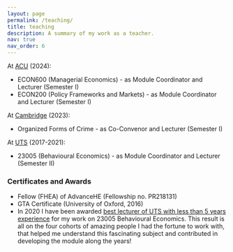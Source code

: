 ```yaml
---
layout: page
permalink: /teaching/
title: teaching
description: A summary of my work as a teacher. 
nav: true
nav_order: 6
---
```


At [ACU](https://www.acu.edu.au/) (2024):

<ul>
	<li>ECON600 (Managerial Economics) - as Module Coordinator and Lecturer (Semester I)</li>
	<li>ECON200 (Policy Frameworks and Markets) - as Module Coordinator and Lecturer (Semester I)</li>
</ul>

At [Cambridge](https://www.cam.ac.uk/) (2023):

<ul>
	<li>Organized Forms of Crime - as Co-Convenor and Lecturer (Semester I)</li>
</ul>

At [UTS](https://www.uts.edu.au/) (2017-2021):

<ul>
	<li>23005 (Behavioural Economics) - as Module Coordinator and Lecturer (Semester II)</li>
</ul>


  <h3>Certificates and Awards</h3>
  <ul>
	<li> Fellow (FHEA) of AdvanceHE (Fellowship no. PR218131)</li>
	<li> GTA Certificate (University of Oxford, 2016)</li>
	<li> In 2020  I have been awarded <a href="https://lx.uts.edu.au/blog/2021/04/13/teaching-behavioral-economics-with-andrea-giovannetti-winner-of-the-vice-chancellors-early-career-teaching-award/"> best lecturer of UTS with less than 5 years experience</a> for my work on 23005 Behavioural Economics. This result is all on the four cohorts of amazing people I had the fortune to work with, that helped me understand this fascinating subject and contributed in developing the module along the years!</li>
	

  </ul>